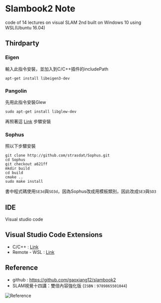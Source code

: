 # Slambook2 Note
code of 14 lectures on visual SLAM 2nd built on Windows 10 using WSL(Ubuntu 16.04)

## Thirdparty
### Eigen
輸入此指令安裝，並加入到C/C++插件的includePath
```shell
apt-get install libeigen3-dev
```

### Pangolin
先用此指令安裝Glew
```shell
sudo apt-get install libglew-dev
```

再照著這 [Link](https://github.com/stevenlovegrove/Pangolin/tree/1ec721d59ff6b799b9c24b8817f3b7ad2c929b83) 步驟安裝

### Sophus
照以下步驟安裝
```shell
git clone http://github.com/strasdat/Sophus.git
cd Sophus
git checkout a621ff
mkdir build
cd build
cmake ..
sudo make install
```
書中程式碼使用`SE3d`與`SO3d`，因為Sophus改成用模板類別，因此改成`SE3`與`SO3`

## IDE
Visual studio code 

## Visual Studio Code Extensions  
* C/C++ : [Link](https://marketplace.visualstudio.com/items?itemName=ms-vscode.cpptools)
* Remote - WSL : [Link](https://marketplace.visualstudio.com/items?itemName=ms-vscode-remote.remote-wsl)

## Reference
* github : https://github.com/gaoxiang12/slambook2
* SLAM視覺十四講：雙倍內容強化版 (`ISBN：9789865501044`)

![Reference](https://github.com/Offliners/SlambookWSL/blob/main/reference.png)
